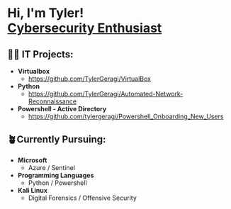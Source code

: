<h1>Hi, I'm Tyler! <br/><a href="https://github.com/TylerGeragi"><a href="https://www.linkedin.com/in/tylergeragi/">Cybersecurity Enthusiast</a>

<h2>👨‍💻 IT Projects:</h2>

- <b>Virtualbox</b>
  -  https://github.com/TylerGeragi/VirtualBox
- <b>Python  </b>
  -  https://github.com/TylerGeragi/Automated-Network-Reconnaissance
- <b>Powershell - Active Directory</b>
  - https://github.com/tylergeragi/Powershell_Onboarding_New_Users





<h2>🪴Currently Pursuing:</h2>

- <b>Microsoft </b>
  - Azure / Sentinel
- <b>Programming Languages </b>
  - Python / Powershell
- <b>Kali Linux </b>
  - Digital Forensics / Offensive Security

